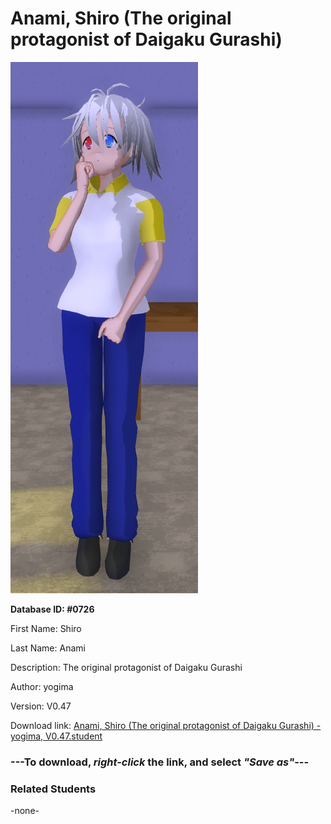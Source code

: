 # Anami, Shiro (The original protagonist of Daigaku Gurashi)

<img src="Files/Anami, Shiro (The original protagonist of Daigaku Gurashi).png" title="Anami, Shiro (The original protagonist of Daigaku Gurashi) - yogima, V0.47">

**Database ID: #0726**

First Name: Shiro

Last Name: Anami

Description: The original protagonist of Daigaku Gurashi

Author: yogima

Version: V0.47

Download link: <a href="https://raw.githubusercontent.com/Arbiter1223/Daigaku-Gurashi-Custom-Students/master/Students/Files/Anami%2C%20Shiro%20(The%20original%20protagonist%20of%20Daigaku%20Gurashi)%20-%20yogima%2C%20V0.47.student">Anami, Shiro (The original protagonist of Daigaku Gurashi) - yogima, V0.47.student</a>

### ---**To download, _right-click_ the link, and select _"Save as"_**---

### Related Students

-none-
